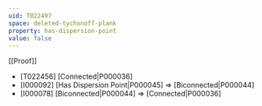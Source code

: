 ```yaml
---
uid: T022497
space: deleted-tychonoff-plank
property: has-dispersion-point
value: false
---
```

[[Proof]]

* [T022456] [Connected|P000036]
* [I000092] [Has Dispersion Point|P000045] => [Biconnected|P000044]
* [I000078] [Biconnected|P000044] => [Connected|P000036]


